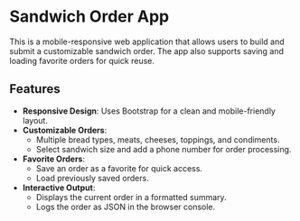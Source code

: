 # Sandwich Order App

This is a mobile-responsive web application that allows users to build and submit a customizable sandwich order. The app also supports saving and loading favorite orders for quick reuse.

## Features

- **Responsive Design**: Uses Bootstrap for a clean and mobile-friendly layout.
- **Customizable Orders**: 
  - Multiple bread types, meats, cheeses, toppings, and condiments.
  - Select sandwich size and add a phone number for order processing.
- **Favorite Orders**:
  - Save an order as a favorite for quick access.
  - Load previously saved orders.
- **Interactive Output**:
  - Displays the current order in a formatted summary.
  - Logs the order as JSON in the browser console.
